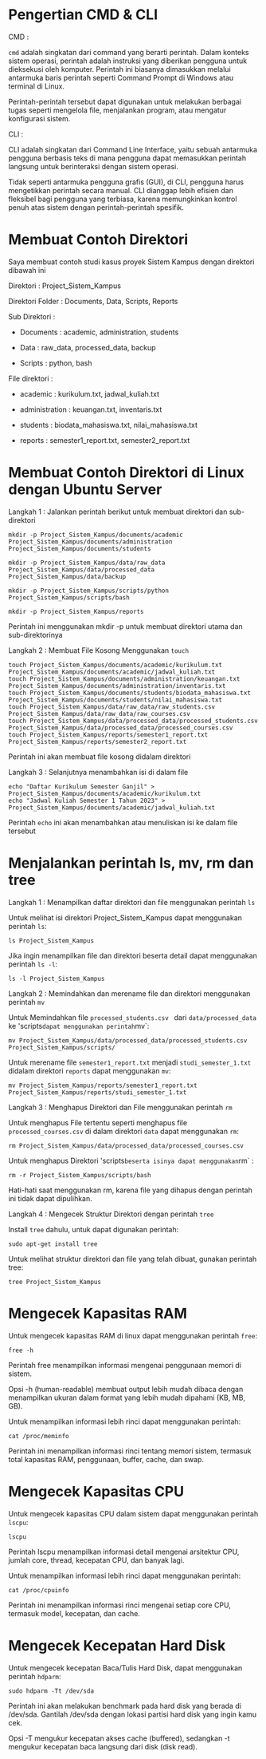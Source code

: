 # Pengertian CMD & CLI
CMD :

`cmd` adalah singkatan dari command yang berarti perintah. Dalam konteks sistem operasi, perintah adalah instruksi yang diberikan pengguna untuk dieksekusi oleh komputer. Perintah ini biasanya dimasukkan melalui antarmuka baris perintah seperti Command Prompt di Windows atau terminal di Linux.

Perintah-perintah tersebut dapat digunakan untuk melakukan berbagai tugas seperti mengelola file, menjalankan program, atau mengatur konfigurasi sistem.

CLI :

CLI adalah singkatan dari Command Line Interface, yaitu sebuah antarmuka pengguna berbasis teks di mana pengguna dapat memasukkan perintah langsung untuk berinteraksi dengan sistem operasi.

Tidak seperti antarmuka pengguna grafis (GUI), di CLI, pengguna harus mengetikkan perintah secara manual. CLI dianggap lebih efisien dan fleksibel bagi pengguna yang terbiasa, karena memungkinkan kontrol penuh atas sistem dengan perintah-perintah spesifik.

# Membuat Contoh Direktori 

Saya membuat contoh studi kasus proyek Sistem Kampus dengan direktori dibawah ini 

Direktori : Project_Sistem_Kampus

Direktori Folder  : Documents, Data, Scripts, Reports

Sub Direktori     : 

- Documents : academic, administration, students
  
- Data : raw_data, processed_data, backup

- Scripts : python, bash

File direktori : 

- academic : kurikulum.txt, jadwal_kuliah.txt

- administration : keuangan.txt, inventaris.txt

- students : biodata_mahasiswa.txt, nilai_mahasiswa.txt

- reports : semester1_report.txt, semester2_report.txt

# Membuat Contoh Direktori di Linux dengan Ubuntu Server 

Langkah 1 : Jalankan perintah berikut untuk membuat direktori dan sub-direktori

```
mkdir -p Project_Sistem_Kampus/documents/academic Project_Sistem_Kampus/documents/administration Project_Sistem_Kampus/documents/students

mkdir -p Project_Sistem_Kampus/data/raw_data Project_Sistem_Kampus/data/processed_data Project_Sistem_Kampus/data/backup

mkdir -p Project_Sistem_Kampus/scripts/python Project_Sistem_Kampus/scripts/bash

mkdir -p Project_Sistem_Kampus/reports

```
Perintah ini menggunakan mkdir -p untuk membuat direktori utama dan sub-direktorinya

Langkah 2 : Membuat File Kosong Menggunakan `touch`

```
touch Project_Sistem_Kampus/documents/academic/kurikulum.txt Project_Sistem_Kampus/documents/academic/jadwal_kuliah.txt
touch Project_Sistem_Kampus/documents/administration/keuangan.txt Project_Sistem_Kampus/documents/administration/inventaris.txt
touch Project_Sistem_Kampus/documents/students/biodata_mahasiswa.txt Project_Sistem_Kampus/documents/students/nilai_mahasiswa.txt
touch Project_Sistem_Kampus/data/raw_data/raw_students.csv Project_Sistem_Kampus/data/raw_data/raw_courses.csv
touch Project_Sistem_Kampus/data/processed_data/processed_students.csv Project_Sistem_Kampus/data/processed_data/processed_courses.csv
touch Project_Sistem_Kampus/reports/semester1_report.txt Project_Sistem_Kampus/reports/semester2_report.txt
```
Perintah ini akan membuat file kosong didalam direktori

Langkah 3 : Selanjutnya menambahkan isi di dalam file

```
echo "Daftar Kurikulum Semester Ganjil" > Project_Sistem_Kampus/documents/academic/kurikulum.txt
echo "Jadwal Kuliah Semester 1 Tahun 2023" > Project_Sistem_Kampus/documents/academic/jadwal_kuliah.txt
```
Perintah `echo` ini akan menambahkan atau menuliskan isi ke dalam file tersebut

# Menjalankan perintah ls, mv, rm dan tree

Langkah 1 : Menampilkan daftar direktori dan file menggunakan perintah `ls`

Untuk melihat isi direktori Project_Sistem_Kampus dapat menggunakan perintah `ls`:

```
ls Project_Sistem_Kampus
```
Jika ingin menampilkan file dan direktori beserta detail dapat menggunakan perintah `ls -l`:

```
ls -l Project_Sistem_Kampus
```
Langkah 2 : Memindahkan dan merename file dan direktori menggunakan perintah `mv`

Untuk Memindahkan file `processed_students.csv ` dari `data/processed_data` ke 'scripts` dapat menggunakan perintah `mv`:

```
mv Project_Sistem_Kampus/data/processed_data/processed_students.csv Project_Sistem_Kampus/scripts/
```
Untuk merename file `semester1_report.txt` menjadi `studi_semester_1.txt` didalam direktori `reports` dapat menggunakan `mv`:

```
mv Project_Sistem_Kampus/reports/semester1_report.txt Project_Sistem_Kampus/reports/studi_semester_1.txt
```
Langkah 3 : Menghapus Direktori dan File menggunakan perintah `rm`

Untuk menghapus File tertentu seperti menghapus file `processed_courses.csv` di dalam direktori `data` dapat menggunakan `rm`:

```
rm Project_Sistem_Kampus/data/processed_data/processed_courses.csv
```
Untuk menghapus Direktori 'scripts` beserta isinya dapat menggunakan `rm` :

```
rm -r Project_Sistem_Kampus/scripts/bash
```
Hati-hati saat menggunakan rm, karena file yang dihapus dengan perintah ini tidak dapat dipulihkan.

Langkah 4 : Mengecek Struktur Direktori dengan perintah `tree`

Install `tree` dahulu, untuk dapat digunakan perintah:

```
sudo apt-get install tree
```
Untuk melihat struktur direktori dan file yang telah dibuat, gunakan perintah tree:

```
tree Project_Sistem_Kampus
```

# Mengecek Kapasitas RAM

Untuk mengecek kapasitas RAM di linux dapat menggunakan perintah `free`:

```
free -h
```
Perintah free menampilkan informasi mengenai penggunaan memori di sistem. 

Opsi -h (human-readable) membuat output lebih mudah dibaca dengan menampilkan ukuran dalam format yang lebih mudah dipahami (KB, MB, GB).

Untuk menampilkan informasi lebih rinci dapat menggunakan perintah:

```
cat /proc/meminfo
```
Perintah ini menampilkan informasi rinci tentang memori sistem, termasuk total kapasitas RAM, penggunaan, buffer, cache, dan swap.

# Mengecek Kapasitas CPU

Untuk mengecek kapasitas CPU dalam sistem dapat menggunakan perintah `lscpu`:

```
lscpu
```
Perintah lscpu menampilkan informasi detail mengenai arsitektur CPU, jumlah core, thread, kecepatan CPU, dan banyak lagi.

Untuk menampilkan informasi lebih rinci dapat menggunakan perintah:

```
cat /proc/cpuinfo
```
Perintah ini menampilkan informasi rinci mengenai setiap core CPU, termasuk model, kecepatan, dan cache.

# Mengecek Kecepatan Hard Disk 

Untuk mengecek kecepatan Baca/Tulis Hard Disk, dapat menggunakan perintah `hdparm`:

```
sudo hdparm -Tt /dev/sda
```
Perintah ini akan melakukan benchmark pada hard disk yang berada di /dev/sda. Gantilah /dev/sda dengan lokasi partisi hard disk yang ingin kamu cek.

Opsi -T mengukur kecepatan akses cache (buffered), sedangkan -t mengukur kecepatan baca langsung dari disk (disk read).




